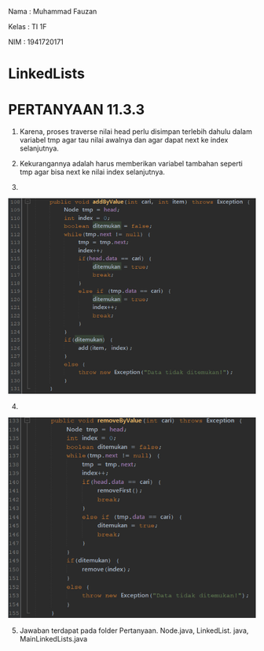 Nama    : Muhammad Fauzan

Kelas   : TI 1F

NIM     : 1941720171

# LinkedLists #

# PERTANYAAN 11.3.3 #

1. Karena, proses traverse nilai head perlu disimpan 
terlebih dahulu dalam variabel tmp agar tau nilai 
awalnya dan agar dapat next ke index selanjutnya.

2. Kekurangannya adalah harus memberikan variabel
tambahan seperti tmp agar bisa next ke nilai index 
selanjutnya.

3. 
<img src = 3.PNG>

4. 
<img src = 4.PNG>

5. Jawaban terdapat pada folder Pertanyaan. Node.java, LinkedList.
java, MainLinkedLists.java
